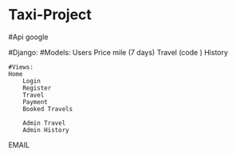 # Taxi-Project

#Api google

#Django:
	#Models:
		Users
		Price mile (7 days)
		Travel (code )
		History

	#Views:
    Home
		Login
		Register
		Travel
		Payment
		Booked Travels
		
		Admin Travel
		Admin History

EMAIL
